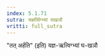 ```yaml
---
index: 5.1.71
sutra: यज्ञर्त्विग्भ्यां घखञौ
vritti: full_sutra
---
```


"तत् अर्हति" (इति) यज्ञ-ऋत्विग्भ्यां घ-खञौ